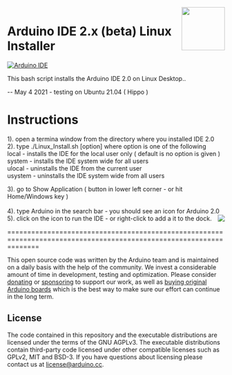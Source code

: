 <img src="https://content.arduino.cc/website/Arduino_logo_teal.svg" height="100" align="right" />

# Arduino IDE 2.x (beta) Linux Installer

[![Arduino IDE](https://github.com/arduino/arduino-ide/workflows/Arduino%20IDE/badge.svg)](https://github.com/arduino/arduino-ide/actions?query=workflow%3A%22Arduino+IDE%22)

This bash script installs the Arduino IDE 2.0 on Linux Desktop..

--  May 4 2021 - testing on Ubuntu 21.04 ( Hippo )

# Instructions

1). open a termina window from the directory where you installed IDE 2.0<br>
2). type ./Linux_Install.sh [option] where option is one of the following<br>
	local   - installs the IDE for the local user only ( default is no option is given )<br>
	system  - installs the IDE system wide for all users<br>
	ulocal  - uninstalls the IDE from the current user<br>
	usystem - uninstalls the IDE system wide from all users<br>
	
3). go to Show Application ( button in lower left corner - or hit Home/Windows key )<br><br>
4). type Arduino in the search bar - you should see an icon for Arduino 2.0   <img src="https://raw.githubusercontent.com/ArduinoShop/arduino-ide/Linux_Install/arduino2.png" align="right" /><br>
5). click on the icon to run the IDE - or right-click to add a it to the dock.




	

====================================================================================================================


This open source code was written by the Arduino team and is maintained on a daily basis with the help of the community. We invest a considerable amount of time in development, testing and optimization. Please consider [donating](https://www.arduino.cc/en/donate/) or [sponsoring](https://github.com/sponsors/arduino) to support our work, as well as [buying original Arduino boards](https://store.arduino.cc/) which is the best way to make sure our effort can continue in the long term.

## License

The code contained in this repository and the executable distributions are licensed under the terms of the GNU AGPLv3. The executable distributions contain third-party code licensed under other compatible licenses such as GPLv2, MIT and BSD-3. If you have questions about licensing please contact us at [license@arduino.cc](mailto:license@arduino.cc).
